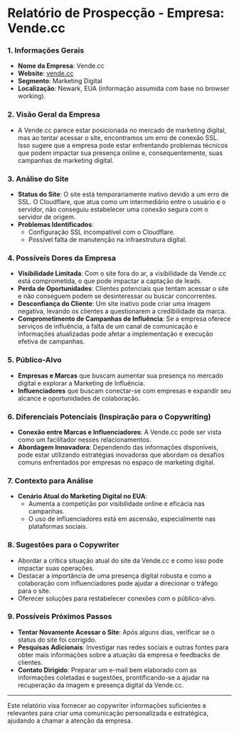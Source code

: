 # Relatório de Prospecção - Empresa: Vende.cc

### 1. Informações Gerais
- **Nome da Empresa**: Vende.cc
- **Website**: [vende.cc](http://www.vende.cc)
- **Segmento**: Marketing Digital  
- **Localização**: Newark, EUA (informação assumida com base no browser working).

### 2. Visão Geral da Empresa
- A Vende.cc parece estar posicionada no mercado de marketing digital, mas ao tentar acessar o site, encontramos um erro de conexão SSL. Isso sugere que a empresa pode estar enfrentando problemas técnicos que podem impactar sua presença online e, consequentemente, suas campanhas de marketing digital.

### 3. Análise do Site 
- **Status do Site**: O site está temporariamente inativo devido a um erro de SSL. O Cloudflare, que atua como um intermediário entre o usuário e o servidor, não conseguiu estabelecer uma conexão segura com o servidor de origem.
- **Problemas Identificados**: 
  - Configuração SSL incompatível com o Cloudflare.
  - Possível falta de manutenção na infraestrutura digital.
  
### 4. Possíveis Dores da Empresa
- **Visibilidade Limitada**: Com o site fora do ar, a visibilidade da Vende.cc está comprometida, o que pode impactar a captação de leads.
- **Perda de Oportunidades**: Clientes potenciais que tentam acessar o site e não conseguem podem se desinteressar ou buscar concorrentes.
- **Desconfiança do Cliente**: Um site inativo pode criar uma imagem negativa, levando os clientes a questionarem a credibilidade da marca.
- **Comprometimento de Campanhas de Influência**: Se a empresa oferece serviços de influência, a falta de um canal de comunicação e informações atualizadas pode afetar a implementação e execução efetiva de campanhas.

### 5. Público-Alvo
- **Empresas e Marcas** que buscam aumentar sua presença no mercado digital e explorar a Marketing de Influência.
- **Influenciadores** que buscam conectar-se com empresas e expandir seu alcance e oportunidades de colaboração.

### 6. Diferenciais Potenciais (Inspiração para o Copywriting)
- **Conexão entre Marcas e Influenciadores**: A Vende.cc pode ser vista como um facilitador nesses relacionamentos.
- **Abordagem Innovadora**: Dependendo das informações disponíveis, pode estar utilizando estratégias inovadoras que abordam os desafios comuns enfrentados por empresas no espaço de marketing digital.

### 7. Contexto para Análise
- **Cenário Atual do Marketing Digital no EUA**: 
  - Aumenta a competição por visibilidade online e eficácia nas campanhas.
  - O uso de influenciadores está em ascensão, especialmente nas plataformas sociais.
  
### 8. Sugestões para o Copywriter
- Abordar a crítica situação atual do site da Vende.cc e como isso pode impactar suas operações.
- Destacar a importância de uma presença digital robusta e como a colaboração com influenciadores pode ajudar a direcionar o tráfego para o site.
- Oferecer soluções para restabelecer conexões com o público-alvo.

### 9. Possíveis Próximos Passos
- **Tentar Novamente Acessar o Site**: Após alguns dias, verificar se o status do site foi corrigido.
- **Pesquisas Adicionais**: Investigar nas redes sociais e outras fontes para obter mais informações sobre a atuação da empresa e feedbacks de clientes.
- **Contato Dirigido**: Preparar um e-mail bem elaborado com as informações coletadas e sugestões, prontificando-se a ajudar na recuperação da imagem e presença digital da Vende.cc.

---

Este relatório visa fornecer ao copywriter informações suficientes e relevantes para criar uma comunicação personalizada e estratégica, ajudando a chamar a atenção da empresa.